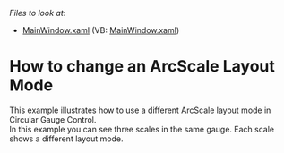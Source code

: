 <!-- default file list -->
*Files to look at*:

* [MainWindow.xaml](./CS/CustomLabelGaugeSample/MainWindow.xaml) (VB: [MainWindow.xaml](./VB/CustomLabelGaugeSample/MainWindow.xaml))
<!-- default file list end -->
# How to change an ArcScale Layout Mode


<p>This example illustrates how to use a different ArcScale layout mode in Circular Gauge Control.<br />
In this example you can see three scales in the same gauge. Each scale shows a different layout mode.</p>

<br/>


